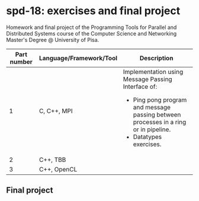 # spd-18: exercises and final project
Homework and final project of the Programming Tools for Parallel and Distributed Systems course of the Computer Science and Networking Master's Degree @ University of Pisa.

| <b>Part number</b> | <b>Language/Framework/Tool</b> | <b>Description</b> |
| ---------- | ----------------------- | ----------- |
| 1 | C, C++, MPI | Implementation using Message Passing Interface of: <ul><li>Ping pong program and message passing between processes in a ring or in pipeline.</li><li>Datatypes exercises.</li></ul> |
| 2 | C++, TBB | |
| 3 | C++, OpenCL | |

## Final project
